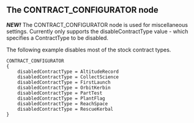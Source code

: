 ## The CONTRACT_CONFIGURATOR node

**_NEW!_** The CONTRACT_CONFIGURATOR node is used for miscellaneous settings.  Currently only supports the disableContractType value - which specifies a ContractType to be disabled.

The following example disables most of the stock contract types.

    CONTRACT_CONFIGURATOR
    {
        disabledContractType = AltitudeRecord
        disabledContractType = CollectScience
        disabledContractType = FirstLaunch
        disabledContractType = OrbitKerbin
        disabledContractType = PartTest
        disabledContractType = PlantFlag
        disabledContractType = ReachSpace
        disabledContractType = RescueKerbal
    }
